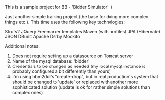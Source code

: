 This is a sample project for BB - 'Bidder Simulator' :)

Just another simple training project (the base for doing more complex things etc.). This time uses the following key technologies:

Struts2
JQuery
Freemarker templates
Maven (with profiles)
JPA (Hibernate)
JSON
DBunit
Apache Derby
Mockito

Additional notes:

1. Does not require setting up a datasource on Tomcat server
2. Name of the mysql database: 'bidder'
3. Credentials to be changed as needed (my local mysql instance is probably configured a bit differently than yours)
4. I'm using hbm2ddl's "create-drop", but in real production's system that should be changed to 'update' or replaced with another more sophisticated solution (update is ok for rather simple solutions than complex ones) 
